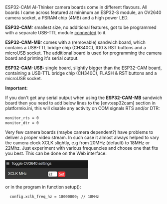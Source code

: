 
ESP32-CAM AI-Thinker camera boards come in different flavours. All boards I came across featured at minimum an ESP32-S module, an OV2640 camera socket, a PSRAM chip (4MB) and a high power LED.

**ESP32-CAM:** smallest size, no additional features, got to be programmed with a separate USB-TTL module [connected](doc/ESP32-CAM_Programming.JPG) to it.

**ESP32-CAM-MB:** comes with a (removable) sandwich board, which contains a USB-TTL bridge chip (CH340C), IO0 & RST buttons and a microUSB socket. The additional board is used for programming the camera board and printing it's serial output.

**ESP32-CAM-USB:** single board, slightly bigger than the ESP32-CAM board, containing a USB-TTL bridge chip (CH340C), FLASH & RST buttons and a microUSB socket.

**Important:**

If you don't get any serial output when using the **ESP32-CAM-MB** sandwich board then you need to add below lines to the [env:esp32cam] section in platformio.ini, this will disable any activity on COM signals RTS and/or DTR:
```
monitor_rts = 0
monitor_dtr = 0
```

Very few camera boards (maybe camera dependent?) have problems to deliver a proper video stream. In such case it almost always helped to vary the camera clock XCLK slightly, e.g from 20MHz (default) to 18MHz or 22Mhz. Just experiment with various frequencies and choose one that fits you best. This can be done on the Web interface: 
<p align="left"><img src="doc/Setting_XCLK_via_web_interfaceJPG.jpg" height="60"/></p>  

or in the program in function setup():
```
  config.xclk_freq_hz = 18000000; // 18MHz
```
